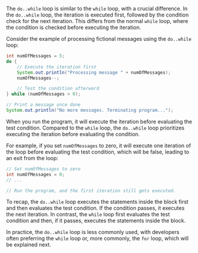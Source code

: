 The `do..while` loop is similar to the `while` loop, with a crucial difference. In the `do..while` loop, 
the iteration is executed first, followed by the condition check for the next iteration. This differs from the normal 
`while` loop, where the condition is checked before executing the iteration.

Consider the example of processing fictional messages using the `do..while` loop:

```java
int numOfMessages = 5;
do {
    // Execute the iteration first
    System.out.println("Processing message " + numOfMessages);
    numOfMessages--;

    // Test the condition afterward
} while (numOfMessages > 0);

// Print a message once done
System.out.println("No more messages. Terminating program...");
```

When you run the program, it will execute the iteration before evaluating the test condition. Compared to the `while` loop,
the `do..while` loop prioritizes executing the iteration before evaluating the condition.

For example, if you set `numOfMessages` to zero, it will execute one iteration of the loop before evaluating the test 
condition, which will be false, leading to an exit from the loop:

```java
// Set numOfMessages to zero
int numOfMessages = 0;
// ...

// Run the program, and the first iteration still gets executed.
```
To recap, the `do..while` loop executes the statements inside the block first and then evaluates the test condition. If 
the condition passes, it executes the next iteration. In contrast, the `while` loop first evaluates the test condition and 
then, if it passes, executes the statements inside the block.

In practice, the `do..while` loop is less commonly used, with developers often preferring the `while` loop or, more commonly, 
the `for` loop, which will be explained next.